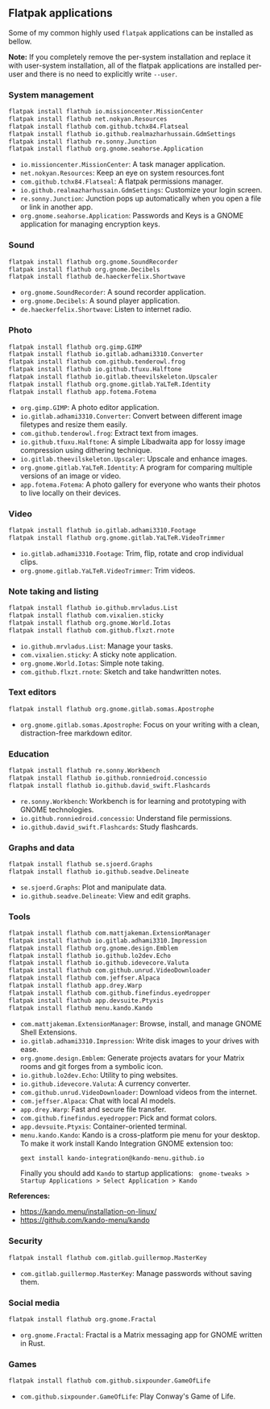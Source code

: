 ## Flatpak applications

Some of my common highly used `flatpak` applications can be installed as bellow.

**Note:** If you completely remove the per-system installation and replace it with user-system installation, all of the flatpak applications are installed per-user and there is no need to explicitly write `--user`.

### System management

```bash
flatpak install flathub io.missioncenter.MissionCenter
flatpak install flathub net.nokyan.Resources
flatpak install flathub com.github.tchx84.Flatseal
flatpak install flathub io.github.realmazharhussain.GdmSettings
flatpak install flathub re.sonny.Junction
flatpak install flathub org.gnome.seahorse.Application
```

- `io.missioncenter.MissionCenter`: A task manager application.
- `net.nokyan.Resources`: Keep an eye on system resources.font
- `com.github.tchx84.Flatseal`: A flatpak permissions manager.
- `io.github.realmazharhussain.GdmSettings`: Customize your login screen.
- `re.sonny.Junction`: Junction pops up automatically when you open a file or link in another app.
- `org.gnome.seahorse.Application`: Passwords and Keys is a GNOME application for managing encryption keys.

### Sound

```bash
flatpak install flathub org.gnome.SoundRecorder
flatpak install flathub org.gnome.Decibels
flatpak install flathub de.haeckerfelix.Shortwave
```

- `org.gnome.SoundRecorder`: A sound recorder application.
- `org.gnome.Decibels`: A sound player application.
- `de.haeckerfelix.Shortwave`: Listen to internet radio.

### Photo

```bash
flatpak install flathub org.gimp.GIMP
flatpak install flathub io.gitlab.adhami3310.Converter
flatpak install flathub com.github.tenderowl.frog
flatpak install flathub io.github.tfuxu.Halftone
flatpak install flathub io.gitlab.theevilskeleton.Upscaler
flatpak install flathub org.gnome.gitlab.YaLTeR.Identity
flatpak install flathub app.fotema.Fotema
```

- `org.gimp.GIMP`: A photo editor application.
- `io.gitlab.adhami3310.Converter`: Convert between different image filetypes and resize them easily.
- `com.github.tenderowl.frog`: Extract text from images.
- `io.github.tfuxu.Halftone`: A simple Libadwaita app for lossy image compression using dithering technique.
- `io.gitlab.theevilskeleton.Upscaler`: Upscale and enhance images.
- `org.gnome.gitlab.YaLTeR.Identity`: A program for comparing multiple versions of an image or video.
- `app.fotema.Fotema`: A photo gallery for everyone who wants their photos to live locally on their devices.

### Video

```bash
flatpak install flathub io.gitlab.adhami3310.Footage
flatpak install flathub org.gnome.gitlab.YaLTeR.VideoTrimmer
```

- `io.gitlab.adhami3310.Footage`: Trim, flip, rotate and crop individual clips.
- `org.gnome.gitlab.YaLTeR.VideoTrimmer`: Trim videos.

### Note taking and listing

```bash
flatpak install flathub io.github.mrvladus.List
flatpak install flathub com.vixalien.sticky
flatpak install flathub org.gnome.World.Iotas
flatpak install flathub com.github.flxzt.rnote
```

- `io.github.mrvladus.List`: Manage your tasks.
- `com.vixalien.sticky`: A sticky note application.
- `org.gnome.World.Iotas`: Simple note taking.
- `com.github.flxzt.rnote`: Sketch and take handwritten notes.

### Text editors

```bash
flatpak install flathub org.gnome.gitlab.somas.Apostrophe
```

- `org.gnome.gitlab.somas.Apostrophe`: Focus on your writing with a clean, distraction-free markdown editor.

### Education

```bash
flatpak install flathub re.sonny.Workbench
flatpak install flathub io.github.ronniedroid.concessio
flatpak install flathub io.github.david_swift.Flashcards
```

- `re.sonny.Workbench`: Workbench is for learning and prototyping with GNOME technologies.
- `io.github.ronniedroid.concessio`: Understand file permissions.
- `io.github.david_swift.Flashcards`: Study flashcards.

### Graphs and data

```bash
flatpak install flathub se.sjoerd.Graphs
flatpak install flathub io.github.seadve.Delineate
```

- `se.sjoerd.Graphs`: Plot and manipulate data.
- `io.github.seadve.Delineate`: View and edit graphs.

### Tools

```bash
flatpak install flathub com.mattjakeman.ExtensionManager
flatpak install flathub io.gitlab.adhami3310.Impression
flatpak install flathub org.gnome.design.Emblem
flatpak install flathub io.github.lo2dev.Echo
flatpak install flathub io.github.idevecore.Valuta
flatpak install flathub com.github.unrud.VideoDownloader
flatpak install flathub com.jeffser.Alpaca
flatpak install flathub app.drey.Warp
flatpak install flathub com.github.finefindus.eyedropper
flatpak install flathub app.devsuite.Ptyxis
flatpak install flathub menu.kando.Kando
```

- `com.mattjakeman.ExtensionManager`: Browse, install, and manage GNOME Shell Extensions.
- `io.gitlab.adhami3310.Impression`: Write disk images to your drives with ease.
- `org.gnome.design.Emblem`: Generate projects avatars for your Matrix rooms and git forges from a symbolic icon.
- `io.github.lo2dev.Echo`: Utility to ping websites.
- `io.github.idevecore.Valuta`: A currency converter.
- `com.github.unrud.VideoDownloader`: Download videos from the internet.
- `com.jeffser.Alpaca`: Chat with local AI models.
- `app.drey.Warp`: Fast and secure file transfer.
- `com.github.finefindus.eyedropper`: Pick and format colors.
- `app.devsuite.Ptyxis`: Container-oriented terminal.
- `menu.kando.Kando`: Kando is a cross-platform pie menu for your desktop. To make it work install Kando Integration GNOME extension too:
  ```bash
  gext install kando-integration@kando-menu.github.io
  ```
  Finally you should add `Kando` to startup applications:
  ` gnome-tweaks > Startup Applications > Select Application > Kando`

**References:**

- <https://kando.menu/installation-on-linux/>
- <https://github.com/kando-menu/kando>

### Security

```bash
flatpak install flathub com.gitlab.guillermop.MasterKey
```

- `com.gitlab.guillermop.MasterKey`: Manage passwords without saving them.

### Social media

```bash
flatpak install flathub org.gnome.Fractal
```

- `org.gnome.Fractal`: Fractal is a Matrix messaging app for GNOME written in Rust.

### Games

```bash
flatpak install flathub com.github.sixpounder.GameOfLife
```

- `com.github.sixpounder.GameOfLife`: Play Conway's Game of Life.

